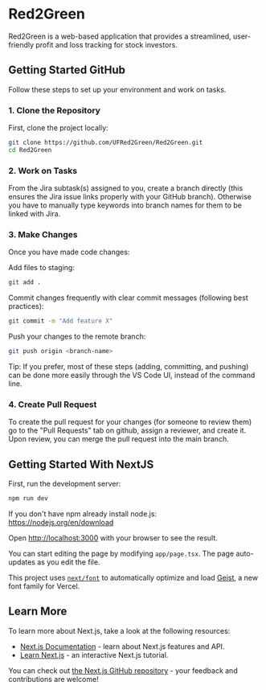 # Red2Green

Red2Green is a web-based application that provides a streamlined, user-friendly profit and loss tracking for stock investors.

## Getting Started GitHub

Follow these steps to set up your environment and work on tasks.

### 1. Clone the Repository
First, clone the project locally:
```bash
git clone https://github.com/UFRed2Green/Red2Green.git
cd Red2Green
```

### 2. Work on Tasks
From the Jira subtask(s) assigned to you, create a branch directly (this ensures the Jira issue links properly with your GitHub branch). Otherwise you have to manually type keywords into branch names for them to be linked with Jira.

### 3. Make Changes

Once you have made code changes:

Add files to staging:

```bash 
git add .
```


Commit changes frequently with clear commit messages (following best practices):

```bash 
git commit -m "Add feature X"
```


Push your changes to the remote branch:

```bash 
git push origin <branch-name>
```

Tip: If you prefer, most of these steps (adding, committing, and pushing) can be done more easily through the VS Code UI, instead of the command line.

### 4. Create Pull Request
To create the pull request for your changes (for someone to review them) go to the "Pull Requests" tab on github, assign a reviewer, and create it.
Upon review, you can merge the pull request into the main branch.

## Getting Started With NextJS

First, run the development server: 

```bash
npm run dev
```

If you don't have npm already install node.js: https://nodejs.org/en/download

Open [http://localhost:3000](http://localhost:3000) with your browser to see the result.

You can start editing the page by modifying `app/page.tsx`. The page auto-updates as you edit the file.

This project uses [`next/font`](https://nextjs.org/docs/app/building-your-application/optimizing/fonts) to automatically optimize and load [Geist](https://vercel.com/font), a new font family for Vercel.

## Learn More

To learn more about Next.js, take a look at the following resources:

- [Next.js Documentation](https://nextjs.org/docs) - learn about Next.js features and API.
- [Learn Next.js](https://nextjs.org/learn) - an interactive Next.js tutorial.

You can check out [the Next.js GitHub repository](https://github.com/vercel/next.js) - your feedback and contributions are welcome!

